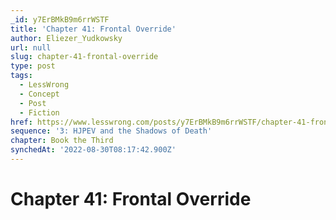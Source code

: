 ```yaml
---
_id: y7ErBMkB9m6rrWSTF
title: 'Chapter 41: Frontal Override'
author: Eliezer_Yudkowsky
url: null
slug: chapter-41-frontal-override
type: post
tags:
  - LessWrong
  - Concept
  - Post
  - Fiction
href: https://www.lesswrong.com/posts/y7ErBMkB9m6rrWSTF/chapter-41-frontal-override
sequence: '3: HJPEV and the Shadows of Death'
chapter: Book the Third
synchedAt: '2022-08-30T08:17:42.900Z'
---
```

# Chapter 41: Frontal Override

